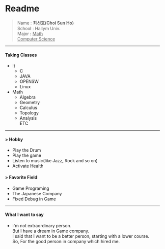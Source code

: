 Readme
=====
> Name : **최선호(Choi Sun Ho)**  
> School : Hallym Univ.  
> Major : <U> Math</U>  
          <U>Computer Science</U>
-----------------------------
#### Taking Classes
* It  
  + C
  + JAVA
  + OPENSW
  + Linux
* Math
  + Algebra
  + Geometry
  + Calculus
  + Topology
  + Analysis  
ETC
----------------------------
#### > Hobby  
  * Play the Drum  
  * Play the game  
  * Listen to music(like Jazz, Rock and so on)  
  * Activate Health  
  
#### > Favorite Field  
  * Game Programing  
  * The Japanese Company  
  * Fixed Debug in Game
----------------------------  
####  What I want to say  
- I'm not extraordinary person.  
But I have a dream in Game company.  
I said that I want to be a better person, starting with a lower course.  
So, For the good person in company which hired me.


  
